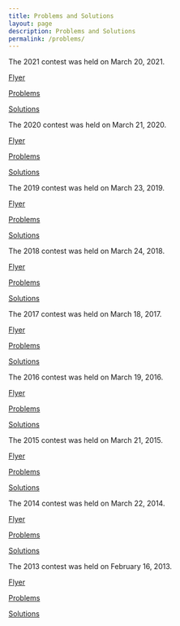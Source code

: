 ```yaml
---
title: Problems and Solutions
layout: page
description: Problems and Solutions
permalink: /problems/
---
```


The 2021 contest was held on March 20, 2021.

[Flyer](/doc/2021-umo-flyer.pdf)

[Problems](/doc/2021UtahMathOlympiad.pdf)

[Solutions](/doc/2021UtahMathOlympiadSolutions.pdf)

The 2020 contest was held on March 21, 2020.

[Flyer](/doc/2020-umo-flyer.pdf)

[Problems](/doc/2020UtahMathOlympiad.pdf)

[Solutions](/doc/2020UtahMathOlympiadSolutions.pdf)

The 2019 contest was held on March 23, 2019.

[Flyer](/doc/2019-umo-flyer.pdf)

[Problems](/doc/2019UtahMathOlympiad.pdf)

[Solutions](/doc/2019UtahMathOlympiadSolutions.pdf)

The 2018 contest was held on March 24, 2018.

[Flyer](/doc/2018-umo-flyer.pdf)

[Problems](/doc/2018UtahMathOlympiad.pdf)

[Solutions](/doc/2018UtahMathOlympiadSolutions.pdf)

The 2017 contest was held on March 18, 2017.

[Flyer](/doc/2017-umo-flyer.pdf)

[Problems](/doc/2017UtahMathOlympiad.pdf)

[Solutions](/doc/2017UtahMathOlympiadSolutions.pdf)

The 2016 contest was held on March 19, 2016.

[Flyer](/doc/2016-umo-flyer.pdf)

[Problems](/doc/2016UtahMathOlympiad.pdf)

[Solutions](/doc/2016UtahMathOlympiadSolutions.pdf)

The 2015 contest was held on March 21, 2015.

[Flyer](/doc/2015-umo-flyer.pdf)

[Problems](/doc/2015UtahMathOlympiad.pdf)

[Solutions](/doc/2015UtahMathOlympiadSolutions.pdf)

The 2014 contest was held on March 22, 2014.

[Flyer](/doc/2014-umo-flyer.pdf)

[Problems](/doc/2014UtahMathOlympiad.pdf)

[Solutions](/doc/2014UtahMathOlympiadSolutions.pdf)

The 2013 contest was held on February 16, 2013.

[Flyer](/doc/2013-umo-flyer.pdf)

[Problems](/doc/2013UtahMathOlympiad.pdf)

[Solutions](/doc/2013UtahMathOlympiadSolutions.pdf)
